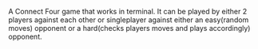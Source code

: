 A Connect Four game that works in terminal. It can be played by either 2 players against each other or singleplayer against either an easy(random moves) opponent or a hard(checks players moves and plays accordingly) opponent.
